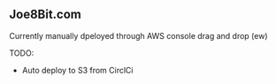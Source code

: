 ## Joe8Bit.com

Currently manually dpeloyed through AWS console drag and drop (ew)

TODO:

* Auto deploy to S3 from CirclCi